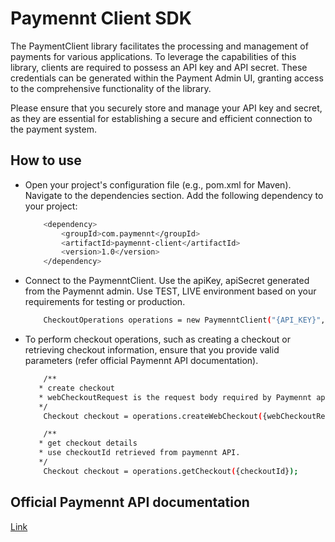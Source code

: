 # Paymennt Client SDK

The PaymentClient library facilitates the processing and management of payments for various applications. To leverage the capabilities of this library, clients are required to possess an API key and API secret. These credentials can be generated within the Payment Admin UI, granting access to the comprehensive functionality of the library.

Please ensure that you securely store and manage your API key and secret, as they are essential for establishing a secure and efficient connection to the payment system.

## How to use

- Open your project's configuration file (e.g., pom.xml for Maven). Navigate to the dependencies section. Add the following dependency to your project:
    ```sh
		<dependency>
			<groupId>com.paymennt</groupId>
			<artifactId>paymennt-client</artifactId>
			<version>1.0</version>
		</dependency>
    ```
- Connect to the PaymenntClient. Use the apiKey, apiSecret generated from the Paymennt admin. Use TEST, LIVE environment based on your requirements for testing or production.
    ```sh
		CheckoutOperations operations = new PaymenntClient("{API_KEY}", "{API_SECRET}", PaymenntClient.PaymenntEnvironment.TEST).checkoutOperations();
    ```
- To perform checkout operations, such as creating a checkout or retrieving checkout information, ensure that you provide valid parameters (refer official Paymennt API documentation).
    ```sh
	    /**
       * create checkout
       * webCheckoutRequest is the request body required by Paymennt api to create the checkout.
       */
		Checkout checkout = operations.createWebCheckout({webCheckoutRequest});

	    /**
       * get checkout details
       * use checkoutId retrieved from paymennt API.
       */
		Checkout checkout = operations.getCheckout({checkoutId});
    ```

## Official Paymennt API documentation
[Link](https://docs.paymennt.com/api#section/Introduction)
